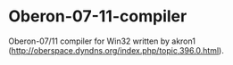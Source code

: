 Oberon-07-11-compiler
=====================

Oberon-07/11 compiler for Win32 written by akron1 (http://oberspace.dyndns.org/index.php/topic,396.0.html).